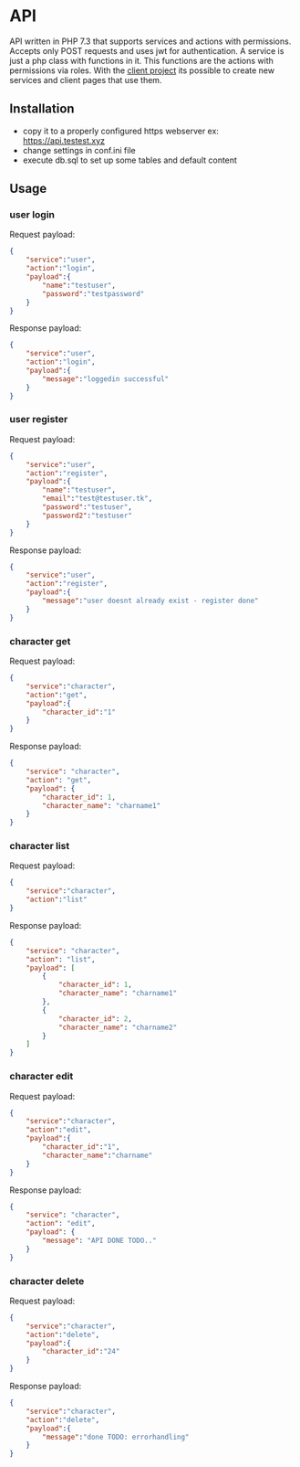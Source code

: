 # API
API written in PHP 7.3 that supports services and actions with permissions.
Accepts only POST requests and uses jwt for authentication.
A service is just a php class with functions in it. This functions are the actions with permissions via roles.
With the [client project](https://github.com/MystixGame/client) its possible to create new services and client pages that use them.

## Installation
- copy it to a properly configured https webserver ex: https://api.testest.xyz
- change settings in conf.ini file
- execute db.sql to set up some tables and default content

## Usage

### user login

Request payload:
```json
{
    "service":"user",
    "action":"login",
    "payload":{
        "name":"testuser",
        "password":"testpassword"
    }
}
```

Response payload:
```json
{
    "service":"user",
    "action":"login",
    "payload":{
        "message":"loggedin successful"
    }
}
```

### user register

Request payload:
```json
{
    "service":"user",
    "action":"register",
    "payload":{
        "name":"testuser",
        "email":"test@testuser.tk",
        "password":"testuser",
        "password2":"testuser"
    }
}
```

Response payload:
```json
{
    "service":"user",
    "action":"register",
    "payload":{
        "message":"user doesnt already exist - register done"
    }
}
```

### character get

Request payload:
```json
{
    "service":"character",
    "action":"get",
    "payload":{
        "character_id":"1"
    }
}
```

Response payload:
```json
{
    "service": "character",
    "action": "get",
    "payload": {
        "character_id": 1,
        "character_name": "charname1"
    }
}
```

### character list

Request payload:
```json
{
    "service":"character",
    "action":"list"
}
```

Response payload:
```json
{
    "service": "character",
    "action": "list",
    "payload": [
        {
            "character_id": 1,
            "character_name": "charname1"
        },
        {
            "character_id": 2,
            "character_name": "charname2"
        }
    ]
}
```

### character edit

Request payload:
```json
{
    "service":"character",
    "action":"edit",
    "payload":{
        "character_id":"1",
        "character_name":"charname"
    }
}
```

Response payload:
```json
{
    "service": "character",
    "action": "edit",
    "payload": {
        "message": "API DONE TODO.."
    }
}
```

### character delete

Request payload:
```json
{
    "service":"character",
    "action":"delete",
    "payload":{
        "character_id":"24"
    }
}
```

Response payload:
```json
{
    "service":"character",
    "action":"delete",
    "payload":{
        "message":"done TODO: errorhandling"
    }
}
```
